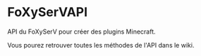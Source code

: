# FoXySerVAPI
API du FoXySerV pour créer des plugins Minecraft.

Vous pourez retrouver toutes les méthodes de l'API dans le wiki.
